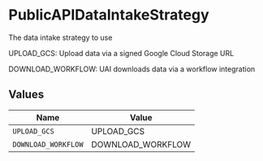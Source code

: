 # PublicAPIDataIntakeStrategy

The data intake strategy to use

UPLOAD_GCS:
Upload data via a signed
Google Cloud Storage URL

DOWNLOAD_WORKFLOW:
UAI downloads data via a
workflow integration


## Values

| Name                | Value               |
| ------------------- | ------------------- |
| `UPLOAD_GCS`        | UPLOAD_GCS          |
| `DOWNLOAD_WORKFLOW` | DOWNLOAD_WORKFLOW   |